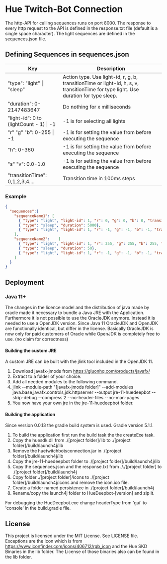 # Hue Twitch-Bot Connection
The http-API for calling sequences runs on port 8000. The response to every http request to the API is defined in the response.txt file (default is a single space character).
The light sequences are defined in the sequences.json file. 

## Defining Sequences in sequences.json
	
| Key                                       | Description                                                          |
|-------------------------------------------|----------------------------------------------------------------------|
| "type": "light" &#124; "sleep"            | Action type. Use light-id, r, g, b, transitionTime or light-id, h, s, v, transitionTime for type light. Use duration for type sleep. |
| "duration": 0-2147483647			            | Do nothing for x milliseconds                                        |
| "light-id": 0 to (lightCount - 1) &#124; -1  | -1 is for selecting all lights                                       | 
| "r" "g" "b": 0-255 &#124; -1              | -1 is for setting the value from before executing the sequence       |
| "h": 0-360						                    | -1 is for setting the value from before executing the sequence       |
| "s" "v": 0.0-1.0					                | -1 is for setting the value from before executing the sequence       |
| "transitionTime": 0,1,2,3,4....           | Transition time in 100ms steps                                       |

### Example
```json
{
  "sequences":{
    "sequenceName1": [
      { "type": "light", "light-id": 1, "r": 0, "g": 0, "b": 0, "transitionTime": 0},
      { "type": "sleep", "duration": 5000},
      { "type": "light", "light-id": 1, "r": -1, "g": -1, "b": -1, "transitionTime": 500}
    ],
    "sequenceName2":	[
      { "type": "light", "light-id": 1, "r": 255, "g": 255, "b": 255, "transitionTime": 0},
      { "type": "sleep", "duration": 50},
      { "type": "light", "light-id": 1, "r": -1, "g": -1, "b": -1, "transitionTime": 0}
    ]
  }
}
```

## Deployment
### Java 11+

The changes in the licence model and the distribution of java made by oracle made it necessary to bundle a Java JRE with the Application. Furthermore it is not possible to use the OracleJDK anymore. Instead it is needed to use a OpenJDK version. Since Java 11 OracleJDK and OpenJDK are functionally identical, but differ in the license. Basically OracleJDK is now only for paid customers of Oracle while OpenJDK is completely free to use. (no claim for correctness)

#### Building the custom JRE

A custom JRE can be built with the jlink tool included in the OpenJDK 11.

1. Download javafx-jmods from https://gluonhq.com/products/javafx/
1. Extract to a folder of your choice.
1. Add all needed modules to the following command.
1. jlink --module-path "[javafx-jmods folder]" --add-modules java.base,javafx.controls,jdk.httpserver --output jre-11-huedeepbot --strip-debug --compress 2 --no-header-files --no-man-pages
1. You now have your own jre in the jre-11-huedeepbot folder.

#### Building the application

Since version 0.0.13 the gradle build system is used. Gradle version 5.1.1.

1. To build the application first run the build task the the createExe task.
1. Copy the huesdk.dll from ./[project folder]/lib to ./[project folder]/build/launch4j/lib
1. Remove the huetwitchbotsconnection.jar in ./[project folder]/build/launch4j/lib
1. Copy the jre-11-huedeepbot folder to ./[project folder]/build/launch4j/lib
1. Copy the sequences.json and the response.txt from ././[project folder] to ./[project folder]/build/launch4j
1. Copy folder ./[project folder]/icons to ./[project folder]/build/launch4j/icons and remove the icon.ico file.
1. Create a folder named persistence in ./[project folder]/build/launch4j
1. Rename/copy the launch4j folder to HueDeepbot-[version] and zip it.

For debugging the HueDeepbot.exe change headerType from 'gui' to 'console' in the build.gradle file.

## License

This project is licensed under the MIT License. See LICENSE file. 
Exceptions are the Icon which is from https://www.iconfinder.com/icons/406712/rgb_icon and the Hue SKD Binaries in the lib folder. The License of those binaries also can be found in the lib folder.
